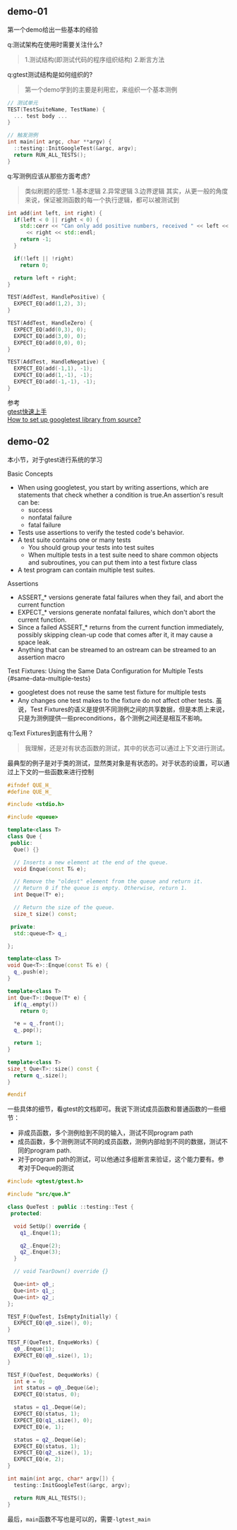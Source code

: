## demo-01

第一个demo给出一些基本的经验

q:测试架构在使用时需要关注什么?
>1.测试结构(即测试代码的程序组织结构)
2.断言方法

q:gtest测试结构是如何组织的?
>第一个demo学到的主要是利用宏，来组织一个基本测例

```cpp
// 测试单元
TEST(TestSuiteName, TestName) {
  ... test body ...
}

// 触发测例
int main(int argc, char **argv) {
  ::testing::InitGoogleTest(&argc, argv);
  return RUN_ALL_TESTS();
}
```

q:写测例应该从那些方面考虑?
>类似刷题的感觉:
1.基本逻辑
2.异常逻辑
3.边界逻辑
其实，从更一般的角度来说，保证被测函数的每一个执行逻辑，都可以被测试到

```cpp
int add(int left, int right) {
  if(left < 0 || right < 0) {
    std::cerr << "Can only add positive numbers, received " << left << " and "
      << right << std::endl;
    return -1;
  }

  if(!left || !right)
    return 0;

  return left + right;
}

TEST(AddTest, HandlePositive) {
  EXPECT_EQ(add(1,2), 3);
}

TEST(AddTest, HandleZero) {
  EXPECT_EQ(add(0,3), 0);
  EXPECT_EQ(add(3,0), 0);
  EXPECT_EQ(add(0,0), 0);
}

TEST(AddTest, HandleNegative) {
  EXPECT_EQ(add(-1,1), -1);
  EXPECT_EQ(add(1,-1), -1);
  EXPECT_EQ(add(-1,-1), -1);
}
```

参考<br>
[gtest快速上手](https://segmentfault.com/a/1190000002454946)<br>
[How to set up googletest library from source?](https://lchsk.com/how-to-set-up-googletest-library-from-source.html)<br>

## demo-02

本小节，对于gtest进行系统的学习

Basic Concepts
- When using googletest, you start by writing assertions, which are statements that check whether a condition is true.An assertion's result can be:
  - success
  - nonfatal failure
  - fatal failure
- Tests use assertions to verify the tested code's behavior.
- A test suite contains one or many tests
  - You should group your tests into test suites
  - When multiple tests in a test suite need to share common objects and subroutines, you can put them into a test fixture class
- A test program can contain multiple test suites.


Assertions
- ASSERT_* versions generate fatal failures when they fail, and abort the current function
- EXPECT_* versions generate nonfatal failures, which don't abort the current function.
- Since a failed ASSERT_* returns from the current function immediately, possibly skipping clean-up code that comes after it, it may cause a space leak. 
- Anything that can be streamed to an ostream can be streamed to an assertion macro

Test Fixtures: Using the Same Data Configuration for Multiple Tests {#same-data-multiple-tests}
- googletest does not reuse the same test fixture for multiple tests
- Any changes one test makes to the fixture do not affect other tests.
虽说，Test Fixtures的语义是提供不同测例之间的共享数据，但是本质上来说，只是为测例提供一些preconditions，各个测例之间还是相互不影响。

q:Text Fixtures到底有什么用？
>我理解，还是对有状态函数的测试，其中的状态可以通过上下文进行测试。

最典型的例子是对于类的测试，显然类对象是有状态的。对于状态的设置，可以通过上下文的一些函数来进行控制
```cpp
#ifndef QUE_H_
#define QUE_H_

#include <stdio.h>

#include <queue>

template<class T>
class Que {
 public:
  Que() {}

  // Inserts a new element at the end of the queue.
  void Enque(const T& e);

  // Remove the "oldest" element from the queue and return it.
  // Return 0 if the queue is empty. Otherwise, return 1.
  int Deque(T* e);

  // Return the size of the queue.
  size_t size() const;

 private:
  std::queue<T> q_;

};

template<class T>
void Que<T>::Enque(const T& e) {
  q_.push(e);
}

template<class T>
int Que<T>::Deque(T* e) {
  if(q_.empty())
    return 0;

  *e = q_.front();
  q_.pop();

  return 1;
}

template<class T>
size_t Que<T>::size() const {
  return q_.size();
}

#endif
```

一些具体的细节，看gtest的文档即可。我说下测试成员函数和普通函数的一些细节：
- 非成员函数，多个测例给到不同的输入，测试不同program path
- 成员函数，多个测例测试不同的成员函数，测例内部给到不同的数据，测试不同的program path.
- 对于program path的测试，可以他通过多组断言来验证，这个能力要有。参考对于Deque的测试

```cpp
#include <gtest/gtest.h>

#include "src/que.h"

class QueTest : public ::testing::Test {
 protected:

  void SetUp() override {
    q1_.Enque(1);

    q2_.Enque(2);
    q2_.Enque(3);
  }

  // void TearDown() override {}

  Que<int> q0_;
  Que<int> q1_;
  Que<int> q2_;
};

TEST_F(QueTest, IsEmptyInitially) {
  EXPECT_EQ(q0_.size(), 0);
}

TEST_F(QueTest, EnqueWorks) {
  q0_.Enque(1);
  EXPECT_EQ(q0_.size(), 1);
}

TEST_F(QueTest, DequeWorks) {
  int e = 0;
  int status = q0_.Deque(&e);
  EXPECT_EQ(status, 0);

  status = q1_.Deque(&e);
  EXPECT_EQ(status, 1);
  EXPECT_EQ(q1_.size(), 0);
  EXPECT_EQ(e, 1);

  status = q2_.Deque(&e);
  EXPECT_EQ(status, 1);
  EXPECT_EQ(q2_.size(), 1);
  EXPECT_EQ(e, 2);
}

int main(int argc, char* argv[]) {
  testing::InitGoogleTest(&argc, argv);

  return RUN_ALL_TESTS();
}
```

最后，```main```函数不写也是可以的，需要```-lgtest_main```
